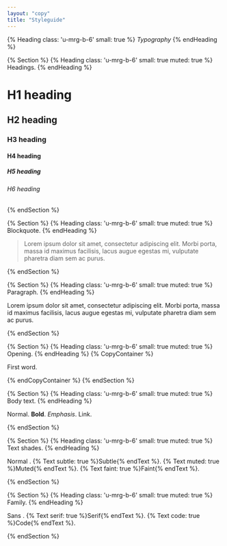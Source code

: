 ```yaml
---
layout: "copy"
title: "Styleguide"
---
```


{% Heading class: 'u-mrg-b-6' small: true %}
  <em>Typography</em>
{% endHeading %}

{% Section %}
  {% Heading class: 'u-mrg-b-6' small: true muted: true %}
    Headings.
  {% endHeading %}

  <h1>H1 heading</h1>
  <h2>H2 heading</h2>
  <h3>H3 heading</h3>
  <h4>H4 heading</h4>
  <h5>H5 heading</h5>
  <h6>H6 heading</h6>
{% endSection %}


{% Section %}
  {% Heading class: 'u-mrg-b-6' small: true muted: true %}
    Blockquote.
  {% endHeading %}

  <blockquote>Lorem ipsum dolor sit amet, consectetur adipiscing elit. Morbi porta, massa id maximus facilisis, lacus augue egestas mi, vulputate pharetra diam sem ac purus.</blockquote>
{% endSection %}


{% Section %}
  {% Heading class: 'u-mrg-b-6' small: true muted: true %}
    Paragraph.
  {% endHeading %}

  <p>Lorem ipsum dolor sit amet, consectetur adipiscing elit. Morbi porta, massa id maximus facilisis, lacus augue egestas mi, vulputate pharetra diam sem ac purus.</p>
{% endSection %}

{% Section %}
  {% Heading class: 'u-mrg-b-6' small: true muted: true %}
    Opening.
  {% endHeading %}
  {% CopyContainer %}
    <p>
      First word.
    </p>
  {% endCopyContainer %}
{% endSection %}

{% Section %}
  {% Heading class: 'u-mrg-b-6' small: true muted: true %}
    Body text.
  {% endHeading %}
  <p>
    Normal. <strong>Bold</strong>. <em>Emphasis</em>. <a>Link</a>.
  </p>
{% endSection %}

{% Section %}
  {% Heading class: 'u-mrg-b-6' small: true muted: true %}
    Text shades.
  {% endHeading %}
  <p>
    Normal .
    {% Text subtle: true %}Subtle{% endText %}.
    {% Text muted: true %}Muted{% endText %}.
    {% Text faint: true %}Faint{% endText %}.
  </p>
{% endSection %}

{% Section %}
  {% Heading class: 'u-mrg-b-6' small: true muted: true %}
    Family.
  {% endHeading %}
  <p>
    Sans .
    {% Text serif: true %}Serif{% endText %}.
    {% Text code: true %}Code{% endText %}.
  </p>
{% endSection %}
